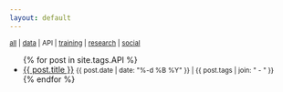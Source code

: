 ```yaml
---
layout: default
---
```


<small>
  <a href="./">all</a> | 
  <a href="data">data</a> |
  API | 
  <a href="training">training</a> |
  <a href="research">research</a> |
  <a href="social">social</a>
</small>

<ul>
  {% for post in site.tags.API %}
    <li>
      <a href="{{ site.baseurl }}{{ post.url }}">{{ post.title }}</a> <small>{{ post.date | date: "%-d %B %Y" }} | {{ post.tags | join: " - " }}</small>
    </li>
  {% endfor %}
</ul>
